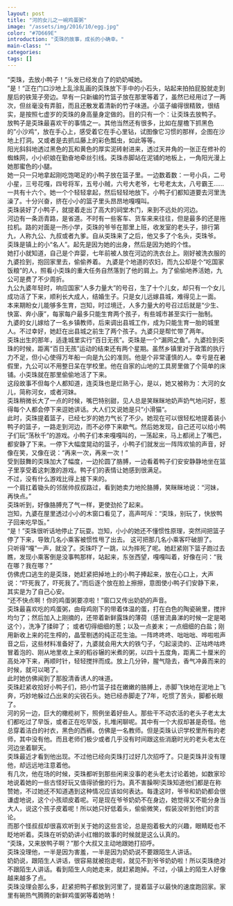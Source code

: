 ```yaml
---
layout: post
title: "河的女儿之一碗鸡蛋粥"
image: "/assets/img/2016/10/egg.jpg"
color: "#7D669E"
introduction: "奀珠的故事，成长的小确幸。"
main-class: ""
categories: 
tags: []
---
```

“奀珠，去放小鸭子！“头发已经发白了的奶奶喊她。  
”是！“正在门口沙地上乱涂乱画的奀珠放下手中的小石头，站起来拍拍屁股就走到屋后的铁笼子旁边。早有一只新编的竹篮子放在那里等着了，虽然已经用过了一两次，但丝毫没有弄脏，而且还散发着清新的竹子味道。小篮子编得很精致，很结实，是按照七虚岁的奀珠的身高量身定做的。目的只有一个：让奀珠去放鸭子。  
放鸭子是奀珠最喜欢干的事情之一。其他当然还有很多，比如在屋檐下抓黑色的”小沙鸡“，放在手心上，感受着它在手心里钻，试图像它习惯的那样，企图在沙地上打洞。又或者是去抓瓜藤上的彩色瓢虫，如此等等。  
阳光斜斜地透过黑色的瓦和黄色的厚实泥砖射进来，透过天井角的一张正在修补的蜘蛛网，小小织娘在勤奋地牵丝引线。奀珠赤脚站在泥铺的地板上，一角阳光漫上她那蜜色的小腿。  
她一只一只地拿起刚吃饱喝足的小鸭子放在篮子里。一边数着数：一号小兵，二号小星，三号花嘎，四号将军，五号小贼，六号大老爷，七号老太太，八号霸王……一共有十六个。她一个个轻轻拿起，然后轻轻地放下。小鸭子们都知道要去河里洗澡了。十分兴奋，挤在小小的篮子里头昂昂地嘎嘎叫。  
奀珠装好了小鸭子，就提着走出了高大的祠堂木门，来到不远处的河边。  
河边有一条沥青路，是省道。不时有一些客车、货车来来往往，但是最多的还是拖拉机。路的对面是一所小学，奀珠的爷爷在那里上班，收发室的老头子，排行第九，人称九公、九叔或者九爹。自从奀珠来了之后，他又多了个名头，奀珠爷。  
奀珠是镇上的小“名人”。起先是因为她的出身，然后是因为她的个性。  
她打小就知道，自己是个弃婴，七年前被人放在河边的洗衣台上。刚好被洗衣服的九婆捡到，抱回家里去，偷偷养着。
九婆是个地道的农妇，而九公却是个“吃国家饭粮”的人，照看小奀珠的重大任务自然落到了他的肩上。为了偷偷地养活她，九公可是费了不少周折。  
九公九婆年轻时，响应国家“人多力量大”的号召，生了十个儿女，却只有一个女儿成功活了下来，顺利长大成人，结婚生子。只是女儿远嫁县城，难得见上一面。  
本来期盼女儿能够多生育，岂知，时过境迁，人多力量大的号召过后就是“少生、快富、奔小康”，每家每户最多只能生育两个孩子，有些城市甚至实行一胎制。  
九婆的女儿嫁给了一名乡镇教师，后来调出县城工作，成为只能生育一胎的城里人。不过幸好，她赶在出县城之前生了两个孩子。九婆只是帮忙带了两年。  
奀珠出生的那年，适逢城里实行“百日无孩”。奀珠是一个“漏网之鱼”。九婆捡到奀珠的时候，距离“百日无孩”运动的结束还有两个星期。虽然乡镇里对于政策的执行力不足，但小心使得万年船一向是九公的准则。他是个非常谨慎的人。幸亏是在暑假里，九公可以不用整日呆在学校里。他在自家的山地的工具房里做了个简单的床铺。小奀珠就在那里偷偷地活了下来。  
这段故事不但每个人都知道，连奀珠也是烂熟于心，是以，她又被称为：大河的女儿，简称河女，或者河妹。  
奀珠稍微长大了一点的时候，嘴巴特别甜，见人总是笑眯眯地奶声奶气地问好，惹得每个人都会停下来逗她讲话。大人们又说她是只“小滑猫“。  
此时，奀珠提着篮子，已经七岁的她力气长了不少。她现在可以很轻松地提着装小鸭子的篮子，一路走到河边，而不必停下来歇气。然后她发现，自己还可以给小鸭子们玩“荡秋千”的游戏。小鸭子们本来嘎嘎叫的，一荡起来，马上都闭上了嘴巴，都安静了下来。一停下大幅度晃动的篮子，小鸭子们就发出一阵阵欢愉的声音，好像在笑，又像在说：“再来一次，再来一次！”  
受到鼓舞的奀珠加大了幅度，一边抡圆了胳膊，一边看着鸭子们安安静静地坐在篮子里享受着这刺激的游戏。鸭子们的表情让她感到很满足。  
不过，没有什么游戏比得上接下来的。  
一个肩扛着锄头的邻居帅叔叔路过，看到她卖力地抡胳膊，笑眯眯地说：“河妹，再快点。”  
奀珠听到，好像胳膊充了气一样，更使劲抡了起来。  
岂知，九婆在屋里透过小小的木窗口看见了，高声呵斥：“奀珠，别玩了，快放鸭子回来吃早饭。”  
“是！”奀珠很听话地停止了玩耍。岂知，小小的她还不懂惯性原理，突然间把篮子停了下来，导致几名小乘客被惯性甩了出去。
这可把那几名小乘客吓破胆了。  
只听得“嘎”一声，就没了。奀珠吓了一跳，以为摔死了呢。她赶紧刚下篮子跑过去瞧，发现小乘客倒是没事鸭那样，站起来，东张西望，嘎嘎叫着，好像在问：“我在哪？我在哪？”  
仿佛虎口逃生的是奀珠，她赶紧把掉地上的小鸭子捧起来，放在心口上，大声说：“吓死我了，吓死我了。”而后逐个放在脸上擦擦，意图使小鸭子们安静下来，其实是为了自己心安。  
“还不快点啊！你的鸡蛋粥要凉啦！”窗口又传出奶奶的声音。  
奀珠最喜欢吃的鸡蛋粥，由母鸡刚下的带着体温的蛋，打在白色的陶瓷碗里，搅拌均匀了；然后加入上刚摘的，还带着新鲜露珠的薄荷（感冒流鼻涕的时候一定是喝这个），洗净了揉碎了； 或者切得细细的葱；以及一点姜末；一点细细的白盐；刚用新收上来的花生榨的，晶莹剔透的纯正花生油。一阵咚咚咚、咄咄咄、哗啦啦声音之后，这些材料准备好了，九婆就会用大大的铁勺子，勺起滚烫的、正咕咚咕咚冒着泡的、刚从地里收上来的稻谷辗的米煮的粥，以四十五度角，距离二十厘米的高处冲下来，再顺时针，轻轻搅拌而成。放上几分钟，腥气隐去，香气冲鼻而来的时候，就可以喝了。  
此时她仿佛闻到了那股清香诱人的味道。  
奀珠赶紧收拾好小鸭子们，把小竹篮子挂在嫩嫩的胳膊上，赤脚飞快地在泥地上飞奔，巧妙地躲过凸出来的尖锐石头。她已经赤脚走了7年，吃惯了苦头，脚都长眼了。  
河的另一边，巨大的橄榄树下，照例坐着好些人。那些干不动农活的老头子老太太们都吃过了早饭，或者正在吃早饭，扎堆闲聊呢。其中有一个大叔却甚是奇怪。他总穿着洁白的衬衣，黑色的西裤。仿佛是一名教师。但是奀珠认识学校里所有的老师，其中没有他。而且老师们极少或者几乎没有时间跟这些消磨时光的老头老太在河边坐着聊天。  
奀珠最近才看到他出现。不过他已经向奀珠打过好几次招呼了。只是奀珠并没有理他，却远远地注意着他。  
有几次，他在场的时候，奀珠都听到那些闲来没事的老头老太讨论着她，如数家珍地说着她的一些古怪好玩又值得骄傲的行为。真不害臊啊!奀珠知道他们都是在称赞她，不过她还不知道遇到这种情况应该如何表达。每逢这时，爷爷和奶奶都会很谦虚地说，这个小孩顽皮着呢。可是现在爷爷奶奶不在身边，她觉得又不能分身当大人，说这个孩子皮着呢！所以她只好低着头，偷偷微笑，假装没听到他们的言论。  
而那个怪叔叔却很喜欢听到关于她的这些言论，总是抱着极大的兴趣，眼睛眨也不眨地听着。奀珠在听奶奶讲小红帽的故事的时候就是这么认真的。  
“奀珠，又来放鸭子啊？”那个大叔又主动地跟她打招呼。  
奀珠没理他，一半是因为害羞，一半是因为奶奶说不要跟陌生人讲话。  
奶奶说，跟陌生人讲话，很容易就被抱走啦，就见不到爷爷奶奶啦！所以奀珠绝对不跟陌生人讲话。看到陌生人向她走来，就赶紧跑掉。不过，小镇上的陌生人好像越来越多了点。  
奀珠没理会那么多，赶紧把鸭子都放到河里了，提着篮子以最快的速度跑回家。家里有碗热气腾腾的新鲜鸡蛋粥等着她呐！  
